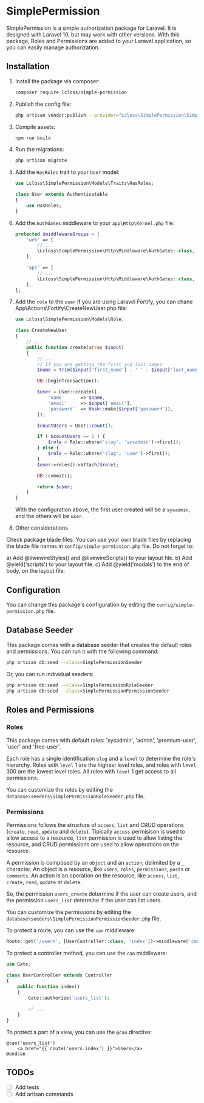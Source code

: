 # SimplePermission
SimplePermission is a simple authorization package for Laravel.
It is designed with Laravel 10, but may work with other versions.
With this package, Roles and Permissions are added to your Laravel application, so you can easily manage authorization.

## Installation
1. Install the package via composer:
    ```bash
    composer require lcloss/simple-permission
    ```
2. Publish the config file:
    ```bash
    php artisan vendor:publish --provider="Lcloss\SimplePermission\SimplePermissionServiceProvider"
    ```
   
3. Compile assets:
    ```bash
    npm run build
    ```
   
4. Run the migrations:
    ```bash
    php artisan migrate
    ```
   
5. Add the `HasRoles` trait to your `User` model:
    ```php
    use Lcloss\SimplePermission\Models\Traits\HasRoles;
   
    class User extends Authenticatable
    {
        use HasRoles;
    }
    ```

6. Add the `AuthGates` middleware to your `app\Http\Kernel.php` file:
    ```php
    protected $middlewareGroups = [
        'web' => [
            // ...
            \Lcloss\SimplePermission\Http\Middleware\AuthGates::class,
        ],

        'api' => [
            // ...
            \Lcloss\SimplePermission\Http\Middleware\AuthGates::class,
        ],
    ];
    ```
   
7. Add the `role` to the `user`
If you are using Laravel Fortify, you can chane App\Actions\Fortify\CreateNewUser.php file:
    ```php
    use Lcloss\SimplePermission\Models\Role;
   
    class CreateNewUser
    {
        // ...
        public function create(array $input)
        {
            // ...
            // If you are getting the first and last names:
            $name = trim($input['first_name'] . ' ' . $input['last_name']);
   
            DB::beginTransaction();
   
            $user = User::create([
                'name'      => $name,
                'email'     => $input['email'],
                'password'  => Hash::make($input['password']),
            ]);

            $countUsers = User::count();
   
            if ( $countUsers == 1 ) {
                $role = Role::where('slug', 'sysadmin')->first();
            } else {
                $role = Role::where('slug', 'user')->first();
            }
            $user->roles()->attach($role);

            DB::commit();
   
            return $user;
        }
    }
    ```
   With the configuration above, the first user created will be a `sysadmin`, and the others will be `user`.

8. Other considerations

Check package blade files. 
You can use your own blade files by replacing the blade file names in `config/simple-permission.php` file.
Do not forget to:

a) Add @liwewireStyles() and @livewireScripts() to your layout file.
b) Add @yield('scripts') to your layout file.
c) Add @yield('modals') to the end of body, on the layout file.

## Configuration

You can change this package's configuration by editing the `config/simple-permission.php` file.

## Database Seeder

This package comes with a database seeder that creates the default roles and permissions.
You can run it with the following command:

```bash
php artisan db:seed --class=SimplePermissionSeeder
```
Or, you can run individual seeders:

```bash
php artisan db:seed --class=SimplePermissionRoleSeeder
php artisan db:seed --class=SimplePermissionPermissionSeeder
```

## Roles and Permissions

### Roles

This package cames with default roles: 'sysadmin', 'admin', 'premium-user', 'user' and 'free-user'.

Each role has a single identification `slug` and a `level` to determine the role's hierarchy.
Roles with `level` 1 are the highest level roles, and roles with `level` 300 are the lowest level roles.
All roles with `level` 1 get access to all permissions.

You can customize the roles by editing the `database\seeders\SimplePermissionRoleSeeder.php` file.

### Permissions

Permissions follows the structure of `access`, `list` and CRUD operations (`create`, `read`, `update` and `delete`).
Tipically `access` permisison is used to allow access to a resource, `list` permission is used to allow listing the resource, and CRUD permissions are used to allow operations on the resource.

A permission is composed by an `object` and an `action`, delimited by a `_` character.
An object is a resource, like `users`, `roles`, `permissions`, `posts` or `comments`.
An action is an operation on the resource, like `access`, `list`, `create`, `read`, `update` or `delete`.

So, the permission `users_create` determine if the user can create users, and the permission `users_list` determine if the user can list users.

You can customize the permissions by editing the `database\seeders\SimplePermissionPermissionSeeder.php` file.

To protect a route, you can use the `can` middleware:
```php
Route::get('/users', [UserController::class, 'index'])->middleware('can:users_list');
```

To protect a controller method, you can use the `can` middleware:
```php
use Gate;

class UserController extends Controller
{
    public function index()
    {
        Gate::authorize('users_list');
        
        // ...
    }
}
```

To protect a part of a view, you can use the `@can` directive:
```blade
@can('users_list')
    <a href="{{ route('users.index') }}">Users</a>
@endcan
```
## TODOs

- [ ] Add tests
- [ ] Add artisan commands

